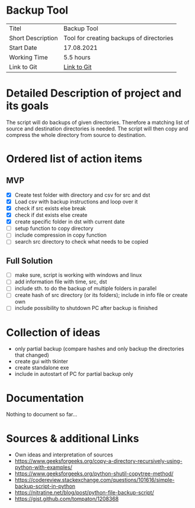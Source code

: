 # Backup Tool

|   |   |
|---|---|
| Titel | Backup Tool |
| Short Description | Tool for creating backups of directories |
| Start Date | 17.08.2021 |
| Working Time | 5.5 hours |
| Link to Git | [Link to Git](https://github.com/K4put23npu11i/backup_tool.git "Repo Link") |

# Detailed Description of project and its goals
The script will do backups of given directories. Therefore a matching list of source and destination directories is needed. 
The script will then copy and compress the whole directory from source to destination.

# Ordered list of action items
## MVP
- [x] Create test folder with directory and csv for src and dst
- [x] Load csv with backup instructions and loop over it
- [x] check if src exists else break
- [x] check if dst exists else create
- [x] create specific folder in dst with current date
- [ ] setup function to copy directory
- [ ] include compression in copy function
- [ ] search src directory to check what needs to be copied

## Full Solution
- [ ] make sure, script is working with windows and linux
- [ ] add information file with time, src, dst
- [ ] include sth. to do the backup of multiple folders in parallel
- [ ] create hash of src directory (or its folders); include in info file or create own
- [ ] include possibility to shutdown PC after backup is finished

# Collection of ideas
- only partial backup (compare hashes and only backup the directories that changed)
- create gui with tkinter
- create standalone exe
- include in autostart of PC for partial backup only


# Documentation
Nothing to document so far...


# Sources & additional Links
- Own ideas and interpretation of sources
- https://www.geeksforgeeks.org/copy-a-directory-recursively-using-python-with-examples/
- https://www.geeksforgeeks.org/python-shutil-copytree-method/
- https://codereview.stackexchange.com/questions/101616/simple-backup-script-in-python
- https://nitratine.net/blog/post/python-file-backup-script/
- https://gist.github.com/tompaton/1208368